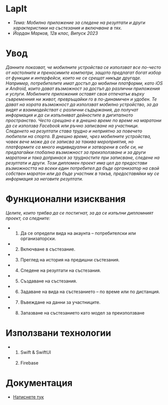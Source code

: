 # LapIt
* *Тема: Мобилно приложение за следене на резултати и други характеристики на състезания и включване в тях.*
* *Йордан Марков, 12в клас, Випуск 2023*

# Увод
*Данните показват, че мобилните устройства се използват все по-често от настолните и преносимите компютри, защото предлагат богат избор от функции и интерфейси, които не се срещат никъде другаде. Например, потребителите имат достъп до мобилни платформи, като iOS и Android, които дават възможност за достъп до различни приложения и услуги.
Мобилните приложения оставят своя отпечатък върху съвременния ни живот, превръщайки го в по-динамичен и удобен. Те дават на хората възможност да използват мобилно устройство, за да видят и взаимодействат с различни съдържания, да получат информация и да си изпълняват дейностите в дигиталното пространство. 
Често срещано е в днешно време по време на маратони да се използва Facebook или ръчно записване на участници. Следенето на резултати става трудно и неприятно за повечето любители на спорта. В днешно време, чрез мобилните устройства, човек вече може да се записва за такива мероприятия, но платформите са много индивидуални и затворени в себе си, не предлагайки глобална възможност за преизползване и за други маратони и така допринася за трудностите при записване, следене на резултати и други. 
Този дипломен проект има цел да предостави възможността на всеки един потребител да бъде организатор на свой собствен маратон или да бъде участник в такъв, предоставяйки му се информация за неговите резултати.*

# Функционални изисквания

*Целите, които трябва да се постигнат, за да се изпълни дипломният проект, са следните:*
* 1. Да се определи вида на акаунта – потребителски или организаторски.
* 2. Включване в състезание.
* 3. Преглед на история на предишни състезания.
* 4. Следене на резултати на състезания.
* 5. Създаване на състезания.
* 6. Задаване на вида на състезанието – по време или по дистанция.
* 7. Въвеждане на данни за участниците.
* 8. Запазване на състезанието като модел за преизползване

# Използвани технологии
* 1. Swift & SwiftUI
* 2. Firebase

# Документация
* [Натиснете тук](https://github.com/YordanMarkov/LapIt/blob/main/Documentation/Documentation_LapIt.pdf)
